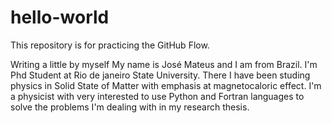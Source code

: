 # hello-world
This repository is for practicing the GitHub Flow.

Writing a little by myself
My name is José Mateus and I am from Brazil. I'm Phd Student at Rio de janeiro State University. There I have been studing physics in Solid State of Matter with emphasis at magnetocaloric effect. I'm a physicist with very interested to use Python and Fortran languages to solve the problems I'm dealing with in my research thesis.
